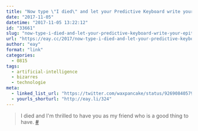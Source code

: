 ```yaml
---
title: "Now type \"I died\" and let your Predictive Keyboard write your epitaph."
date: "2017-11-05"
datetime: "2017-11-05 13:22:12"
id: "33661"
slug: "now-type-i-died-and-let-your-predictive-keyboard-write-your-epitaph"
url: "https://eay.cc/2017/now-type-i-died-and-let-your-predictive-keyboard-write-your-epitaph/"
author: "eay"
format: "link"
categories:
  - 0815
tags:
  - artificial-intelligence
  - bizarres
  - technologie
meta:
  - linked_list_url: "https://twitter.com/waxpancake/status/926908405792456704"
  - yourls_shorturl: "http://eay.li/324"
---
```


> I died and I'm thrilled to have you as my friend who is a good thing to have. [#](https://twitter.com/eay/status/927123614989737986)
